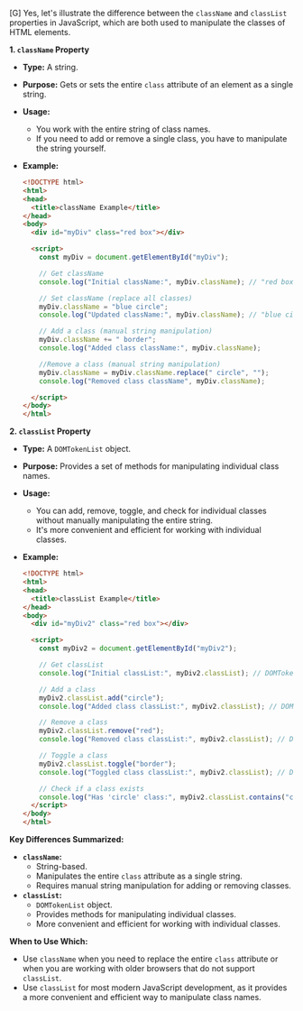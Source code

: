 [G] Yes, let's illustrate the difference between the `className` and `classList` properties in JavaScript, which are both used to manipulate the classes of HTML elements.

**1. `className` Property**

* **Type:** A string.
* **Purpose:** Gets or sets the entire `class` attribute of an element as a single string.
* **Usage:**
    * You work with the entire string of class names.
    * If you need to add or remove a single class, you have to manipulate the string yourself.
* **Example:**

    ```html
    <!DOCTYPE html>
    <html>
    <head>
      <title>className Example</title>
    </head>
    <body>
      <div id="myDiv" class="red box"></div>

      <script>
        const myDiv = document.getElementById("myDiv");

        // Get className
        console.log("Initial className:", myDiv.className); // "red box"

        // Set className (replace all classes)
        myDiv.className = "blue circle";
        console.log("Updated className:", myDiv.className); // "blue circle"

        // Add a class (manual string manipulation)
        myDiv.className += " border";
        console.log("Added class className:", myDiv.className);

        //Remove a class (manual string manipulation)
        myDiv.className = myDiv.className.replace(" circle", "");
        console.log("Removed class className", myDiv.className);

      </script>
    </body>
    </html>
    ```

**2. `classList` Property**

* **Type:** A `DOMTokenList` object.
* **Purpose:** Provides a set of methods for manipulating individual class names.
* **Usage:**
    * You can add, remove, toggle, and check for individual classes without manually manipulating the entire string.
    * It's more convenient and efficient for working with individual classes.
* **Example:**

    ```html
    <!DOCTYPE html>
    <html>
    <head>
      <title>classList Example</title>
    </head>
    <body>
      <div id="myDiv2" class="red box"></div>

      <script>
        const myDiv2 = document.getElementById("myDiv2");

        // Get classList
        console.log("Initial classList:", myDiv2.classList); // DOMTokenList ["red", "box"]

        // Add a class
        myDiv2.classList.add("circle");
        console.log("Added class classList:", myDiv2.classList); // DOMTokenList ["red", "box", "circle"]

        // Remove a class
        myDiv2.classList.remove("red");
        console.log("Removed class classList:", myDiv2.classList); // DOMTokenList ["box", "circle"]

        // Toggle a class
        myDiv2.classList.toggle("border");
        console.log("Toggled class classList:", myDiv2.classList); // DOMTokenList ["box", "circle", "border"]

        // Check if a class exists
        console.log("Has 'circle' class:", myDiv2.classList.contains("circle")); // true
      </script>
    </body>
    </html>
    ```

**Key Differences Summarized:**

* **`className`:**
    * String-based.
    * Manipulates the entire `class` attribute as a single string.
    * Requires manual string manipulation for adding or removing classes.
* **`classList`:**
    * `DOMTokenList` object.
    * Provides methods for manipulating individual classes.
    * More convenient and efficient for working with individual classes.

**When to Use Which:**

* Use `className` when you need to replace the entire `class` attribute or when you are working with older browsers that do not support `classList`.
* Use `classList` for most modern JavaScript development, as it provides a more convenient and efficient way to manipulate class names.
